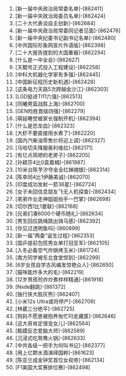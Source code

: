 
1. [新一届中央政治局常委名单]-[862411]
1. [新一届中央政治局委员名单]-[862424]
1. [二十大代表谈自主创新]-[862684]
1. [新一届中央政治局常委同记者见面]-[862476]
1. [新一届中央纪委书记副书记名单]-[862480]
1. [中共国际形象网宣片外语版]-[862398]
1. [二十大报告提到的大国重器]-[862294]
1. [什么是一中全会]-[862627]
1. [天鲲号正式投入工程建设]-[862258]
1. [中科大机器化学家有多强]-[862445]
1. [中国新征程历史新机遇]-[862428]
1. [这条电力天路5次跨越金沙江]-[862303]
1. [LGD挺进TI11六强]-[862513]
1. [同曦男篮战胜上海]-[862700]
1. [GEN险胜晋级四强]-[862279]
1. [萌娃睡觉被家长强制开机]-[862394]
1. [什么是恐龙血]-[862323]
1. [大虾不要直接用水煮了]-[862220]
1. [国内汽柴油零售价将迎上调]-[862327]
1. [马哈切夫降服奥利维拉]-[862171]
1. [有亿点简陋的老房子]-[862205]
1. [孙颖莎4比0袁嘉楠]-[861987]
1. [10米台陈芋汐夺金全红婵摘银]-[862314]
1. [陈幸同4比1伊藤美诚]-[862070]
1. [印度成功发射一箭36星]-[862724]
1. [女子未回信息朋友飞无人机探查]-[862434]
1. [弟弟作业走神姐姐抬手一巴掌]-[862698]
1. [切尔西1比1曼联]-[862168]
1. [兄弟们凑6000个硬币随礼]-[862634]
1. [男生回应跳绳跳出骑马感]-[862392]
1. [你见过透明鱼吗]-[860899]
1. [新一届“两委”诞生过程]-[862353]
1. [国乒提前包揽男女单打冠亚军]-[862105]
1. [入冬必备空气炸锅烤玉米]-[861724]
1. [南方同学被东北食堂惊到]-[862299]
1. [6岁女孩自学古风编发惊艳众人]-[862650]
1. [猫咪能炸多大的毛]-[862219]
1. [12岁男孩煎炸炒煮样样精通]-[861918]
1. [Nxde翻跳]-[861372]
1. [独行侠大胜灰熊]-[862407]
1. [小米12s Ultra或将停产]-[862709]
1. [林葳三分绝平]-[862725]
1. [狗妈不愿崽被抱养匆忙叼走藏匿]-[862646]
1. [这大哥肯定很宠女儿]-[862564]
1. [甄嬛反恋爱脑大师]-[862589]
1. [沉浸式吃鸳鸯火锅]-[862633]
1. [中共各级一把手为何叫书记]-[862377]
1. [用上亿颗水滴演绎国粹]-[861623]
1. [陈亚兰成金钟奖首位女视帝]-[862134]
1. [F1美国大奖赛排位赛]-[862498]